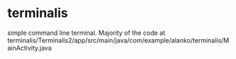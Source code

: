# terminalis
simple command line terminal.
Majority of the code at terminalis/Terminalis2/app/src/main/java/com/example/alanko/terminalis/MainActivity.java
